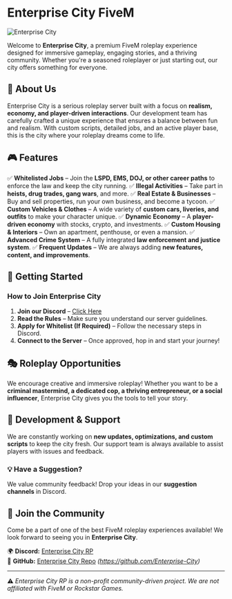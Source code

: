# Enterprise City FiveM

![Enterprise City](https://imgur.com/IOJ5sTC.jpg)

Welcome to **Enterprise City**, a premium FiveM roleplay experience designed for immersive gameplay, engaging stories, and a thriving community. Whether you're a seasoned roleplayer or just starting out, our city offers something for everyone.

## 🚀 About Us
Enterprise City is a serious roleplay server built with a focus on **realism, economy, and player-driven interactions**. Our development team has carefully crafted a unique experience that ensures a balance between fun and realism. With custom scripts, detailed jobs, and an active player base, this is the city where your roleplay dreams come to life.

## 🎮 Features
✅ **Whitelisted Jobs** – Join the **LSPD, EMS, DOJ, or other career paths** to enforce the law and keep the city running.
✅ **Illegal Activities** – Take part in **heists, drug trades, gang wars**, and more.
✅ **Real Estate & Businesses** – Buy and sell properties, run your own business, and become a tycoon.
✅ **Custom Vehicles & Clothes** – A wide variety of **custom cars, liveries, and outfits** to make your character unique.
✅ **Dynamic Economy** – A **player-driven economy** with stocks, crypto, and investments.
✅ **Custom Housing & Interiors** – Own an apartment, penthouse, or even a mansion.
✅ **Advanced Crime System** – A fully integrated **law enforcement and justice system**.
✅ **Frequent Updates** – We are always adding **new features, content, and improvements**.

## 📌 Getting Started
### How to Join Enterprise City
1. **Join our Discord** – [Click Here](https://discord.gg/rAxBhUQ4US)
2. **Read the Rules** – Make sure you understand our server guidelines.
3. **Apply for Whitelist (If Required)** – Follow the necessary steps in Discord.
4. **Connect to the Server** – Once approved, hop in and start your journey!

## 🎭 Roleplay Opportunities
We encourage creative and immersive roleplay! Whether you want to be a **criminal mastermind, a dedicated cop, a thriving entrepreneur, or a social influencer**, Enterprise City gives you the tools to tell your story.

## 🔧 Development & Support
We are constantly working on **new updates, optimizations, and custom scripts** to keep the city fresh. Our support team is always available to assist players with issues and feedback.

### 💡 Have a Suggestion?
We value community feedback! Drop your ideas in our **suggestion channels** in Discord.

## 🌟 Join the Community
Come be a part of one of the best FiveM roleplay experiences available! We look forward to seeing you in **Enterprise City**.

🌍 **Discord:** [Enterprise City RP](https://discord.gg/rAxBhUQ4US)  
🔧 **GitHub:** [Enterprise City Repo](#) *(https://github.com/Enterprise-City)*

---

⚠️ *Enterprise City RP is a non-profit community-driven project. We are not affiliated with FiveM or Rockstar Games.*
